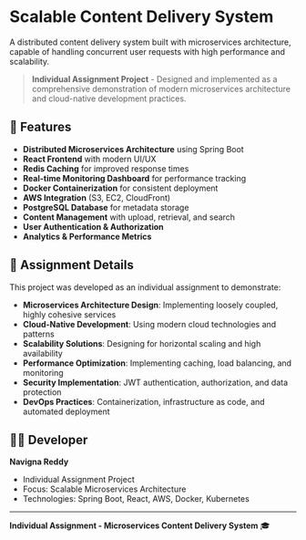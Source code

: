 # Scalable Content Delivery System

A distributed content delivery system built with microservices architecture, capable of handling concurrent user requests with high performance and scalability.

> **Individual Assignment Project** - Designed and implemented as a comprehensive demonstration of modern microservices architecture and cloud-native development practices.

## 🚀 Features

- **Distributed Microservices Architecture** using Spring Boot
- **React Frontend** with modern UI/UX
- **Redis Caching** for improved response times
- **Real-time Monitoring Dashboard** for performance tracking
- **Docker Containerization** for consistent deployment
- **AWS Integration** (S3, EC2, CloudFront)
- **PostgreSQL Database** for metadata storage
- **Content Management** with upload, retrieval, and search
- **User Authentication & Authorization**
- **Analytics & Performance Metrics**

## 📄 Assignment Details

This project was developed as an individual assignment to demonstrate:

- **Microservices Architecture Design**: Implementing loosely coupled, highly cohesive services
- **Cloud-Native Development**: Using modern cloud technologies and patterns
- **Scalability Solutions**: Designing for horizontal scaling and high availability
- **Performance Optimization**: Implementing caching, load balancing, and monitoring
- **Security Implementation**: JWT authentication, authorization, and data protection
- **DevOps Practices**: Containerization, infrastructure as code, and automated deployment

## 👨‍💻 Developer

**Navigna Reddy**
- Individual Assignment Project
- Focus: Scalable Microservices Architecture
- Technologies: Spring Boot, React, AWS, Docker, Kubernetes

---

**Individual Assignment - Microservices Content Delivery System** 🎓
